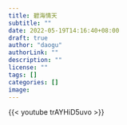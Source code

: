 ```yaml
---
title: 碧海情天
subtitle: ""
date: 2022-05-19T14:16:40+08:00
draft: true
author: "daogu"
authorLink: ""
description: "" 
license: ""
tags: []
categories: []
image: 
---
```


{{< youtube trAYHiD5uvo >}}